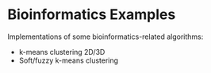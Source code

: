 # Bioinformatics Examples
Implementations of some bioinformatics-related algorithms:
* k-means clustering 2D/3D
* Soft/fuzzy k-means clustering
